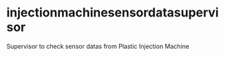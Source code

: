 # injectionmachinesensordatasupervisor
Supervisor to check sensor datas from Plastic Injection Machine
